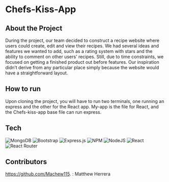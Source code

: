 # Chefs-Kiss-App

## About the Project 

During the project, our team decided to construct a recipe website where users could create, edit and view their recipes.  We had several ideas and features we wanted to add, such as a rating system with stars and the ability to comment on other users' recipes. 
Still, due to time constraints, we focused on getting a finished product out before features. Our inspiration didn’t derive from any particular place simply because the website would have a straightforward layout.

## How to run 
Upon cloning the project, you will have to run two terminals, one running an express and the other for the React app. My-app is the file for React, and the Chefs-kiss-app base file can run express.

## Tech 
![MongoDB](https://img.shields.io/badge/MongoDB-%234ea94b.svg?style=for-the-badge&logo=mongodb&logoColor=white)
![Bootstrap](https://img.shields.io/badge/bootstrap-%23563D7C.svg?style=for-the-badge&logo=bootstrap&logoColor=white)
![Express.js](https://img.shields.io/badge/express.js-%23404d59.svg?style=for-the-badge&logo=express&logoColor=%2361DAFB)
![NPM](https://img.shields.io/badge/NPM-%23000000.svg?style=for-the-badge&logo=npm&logoColor=white)
![NodeJS](https://img.shields.io/badge/node.js-6DA55F?style=for-the-badge&logo=node.js&logoColor=white)
![React](https://img.shields.io/badge/react-%2320232a.svg?style=for-the-badge&logo=react&logoColor=%2361DAFB)
![React Router](https://img.shields.io/badge/React_Router-CA4245?style=for-the-badge&logo=react-router&logoColor=white)
## Contributors
https://github.com/Machew115.  :  Matthew Herrera
